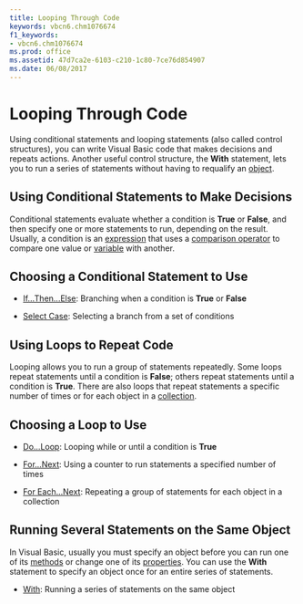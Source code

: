 ```yaml
---
title: Looping Through Code
keywords: vbcn6.chm1076674
f1_keywords:
- vbcn6.chm1076674
ms.prod: office
ms.assetid: 47d7ca2e-6103-c210-1c80-7ce76d854907
ms.date: 06/08/2017
---
```



# Looping Through Code

Using conditional statements and looping statements (also called control structures), you can write Visual Basic code that makes decisions and repeats actions. Another useful control structure, the **With** statement, lets you to run a series of statements without having to requalify an [object](vbe-glossary.md).


## Using Conditional Statements to Make Decisions

Conditional statements evaluate whether a condition is **True** or **False**, and then specify one or more statements to run, depending on the result. Usually, a condition is an [expression](vbe-glossary.md) that uses a [comparison operator](vbe-glossary.md) to compare one value or [variable](vbe-glossary.md) with another.


## Choosing a Conditional Statement to Use




- [If...Then...Else](using-ifthenelse-statements.md): Branching when a condition is **True** or **False**
    
- [Select Case](using-select-case-statements.md): Selecting a branch from a set of conditions
    



## Using Loops to Repeat Code

Looping allows you to run a group of statements repeatedly. Some loops repeat statements until a condition is **False**; others repeat statements until a condition is **True**. There are also loops that repeat statements a specific number of times or for each object in a [collection](vbe-glossary.md).


## Choosing a Loop to Use




- [Do...Loop](using-doloop-statements.md): Looping while or until a condition is **True**
    
- [For...Next](using-fornext-statements.md): Using a counter to run statements a specified number of times
    
- [For Each...Next](using-for-eachnext-statements.md): Repeating a group of statements for each object in a collection
    



## Running Several Statements on the Same Object

In Visual Basic, usually you must specify an object before you can run one of its [methods](vbe-glossary.md) or change one of its [properties](vbe-glossary.md). You can use the **With** statement to specify an object once for an entire series of statements.




- [With](using-with-statements.md): Running a series of statements on the same object
    



